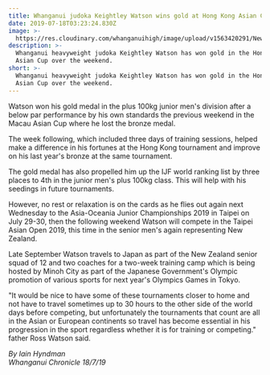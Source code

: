 ```yaml
---
title: Whanganui judoka Keightley Watson wins gold at Hong Kong Asian Cup tournament
date: 2019-07-18T03:23:24.830Z
image: >-
  https://res.cloudinary.com/whanganuihigh/image/upload/v1563420291/News/5EPLRWW67FEXXH6JQBFPACLIAA.jpg
description: >-
  Whanganui heavyweight judoka Keightley Watson has won gold in the Hong Kong
  Asian Cup over the weekend.
short: >-
  Whanganui heavyweight judoka Keightley Watson has won gold in the Hong Kong
  Asian Cup over the weekend.
---
```

Watson won his gold medal in the plus 100kg junior men's division after a below par performance by his own standards the previous weekend in the Macau Asian Cup where he lost the bronze medal.



The week following, which included three days of training sessions, helped make a difference in his fortunes at the Hong Kong tournament and improve on his last year's bronze at the same tournament.



The gold medal has also propelled him up the IJF world ranking list by three places to 4th in the junior men's plus 100kg class. This will help with his seedings in future tournaments.

However, no rest or relaxation is on the cards as he flies out again next Wednesday to the Asia-Oceania Junior Championships 2019 in Taipei on July 29-30, then the following weekend Watson will compete in the Taipei Asian Open 2019, this time in the senior men's again representing New Zealand.



Late September Watson travels to Japan as part of the New Zealand senior squad of 12 and two coaches for a two-week training camp which is being hosted by Minoh City as part of the Japanese Government's Olympic promotion of various sports for next year's Olympics Games in Tokyo.



"It would be nice to have some of these tournaments closer to home and not have to travel sometimes up to 30 hours to the other side of the world days before competing, but unfortunately the tournaments that count are all in the Asian or European continents so travel has become essential in his progression in the sport regardless whether it is for training or competing." father Ross Watson said.

_By Iain Hyndman_  
_Whanganui Chronicle 18/7/19_
